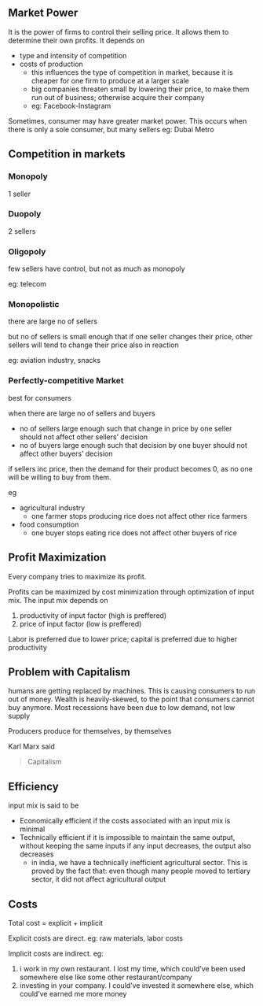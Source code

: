 ## Market Power

It is the power of firms to control their selling price. It allows them to determine their own profits. It depends on

- type and intensity of competition
- costs of production
  - this influences the type of competition in market, because it is cheaper for one firm to produce at a larger scale
  - big companies threaten small by lowering their price, to make them run out of business; otherwise acquire their company
  - eg: Facebook-Instagram

Sometimes, consumer may have greater market power. This occurs when there is only a sole consumer, but many sellers
eg: Dubai Metro

## Competition in markets

### Monopoly

1 seller

### Duopoly

2 sellers

### Oligopoly

few sellers have control, but not as much as monopoly

eg: telecom

### Monopolistic

there are large no of sellers

but no of sellers is small enough that if one seller changes their price, other sellers will tend to change their price also in reaction

eg: aviation industry, snacks

### Perfectly-competitive Market

best for consumers

when there are large no of sellers and buyers

- no of sellers large enough such that change in price by one seller should not affect other sellers’ decision
- no of buyers large enough such that decision by one buyer should not affect other buyers’ decision

if sellers inc price, then the demand for their product becomes 0, as no one will be willing to buy from them.

eg

- agricultural industry
  - one farmer stops producing rice does not affect other rice farmers
- food consumption
  - one buyer stops eating rice does not affect other buyers of rice

## Profit Maximization

Every company tries to maximize its profit.

Profits can be maximized by cost minimization through optimization of input mix. The input mix depends on

1. productivity of input factor (high is preffered)
2. price of input factor (low is preffered)

Labor is preferred due to lower price; capital is preferred due to higher productivity

## Problem with Capitalism

humans are getting replaced by machines. This is causing consumers to run out of money. Wealth is heavily-skewed, to the point that consumers cannot buy anymore. Most recessions have been due to low demand, not low supply

Producers produce for themselves, by themselves

Karl Marx said

> Capitalism

## Efficiency

input mix is said to be

- Economically efficient
  if the costs associated with an input mix is minimal 
- Technically efficient
  if it is impossible to maintain the same output, without keeping the same inputs
  if any input decreases, the output also decreases
  - in india, we have a technically inefficient agricultural sector. This is proved by the fact that:
    even though many people moved to tertiary sector, it did not affect agricultural output

## Costs

Total cost = explicit + implicit

Explicit costs are direct.
eg: raw materials, labor costs

Implicit costs are indirect. eg:

1. i work in my own restaurant. I lost my time, which could’ve been used somewhere else like some other restaurant/company
2. investing in your company. I could’ve invested it somewhere else, which could’ve earned me more money